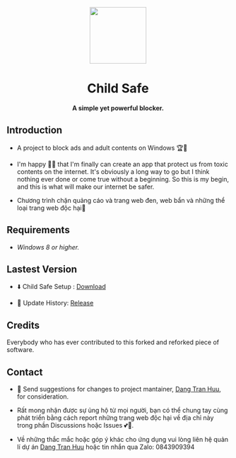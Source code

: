 <p align="center">
  <img width="128" align="center" src="https://raw.githubusercontent.com/zeroclubvn/ChildSafe/master/ChildSafe/Resources/check_blue_128.png?raw=true">
</p>
<h1 align="center">
  Child Safe
</h1>
<p align="center">
  <b>A simple yet powerful blocker.</b>
</p>

## Introduction

* A project to block ads and adult contents on Windows 🏆🥇 

* I'm happy 🎉🎉 that I'm finally can create an app that protect us from toxic contents on the internet. It's obviously a long way to go but I think nothing ever done or come true without a beginning. So this is my begin, and this is what will make our internet be safer. 

* Chương trình chặn quảng cáo và trang web đen, web bẩn và những thể loại trang web độc hại🚩


## Requirements

* _Windows 8 or higher._

## Lastest Version

* ⬇️ Child Safe Setup : [Download](https://raw.githubusercontent.com/zeroclubvn/ChildSafe/master/ChildSafe/Setup/ChildSafe_Setup.msi)

* 🔁 Update History: [Release](https://raw.githubusercontent.com/zeroclubvn/ChildSafe/master/ChildSafe/Release.txt) 

## Credits

Everybody who has ever contributed to this forked and reforked piece of
software.

## Contact

* 📨 Send suggestions for changes to project mantainer, [Dang Tran Huu](mailto:tranhuudang127@gmail.com), for consideration.

* Rất mong nhận được sự ủng hộ từ mọi người, bạn có thể chung tay cùng phát triển bằng cách report những trang web độc hại về địa chỉ này trong phần Discussions hoặc Issues 💕🎊.

* Về những thắc mắc hoặc góp ý khác cho ứng dụng vui lòng liên hệ quản lí dự án [Dang Tran Huu](mailto:tranhuudang127@gmail.com) hoặc tin nhắn qua Zalo: 0843909394
